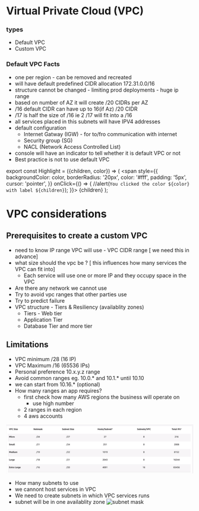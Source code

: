 # Virtual Private Cloud (VPC)
### types
  * Default VPC
  * Custom VPC
### Default VPC Facts
* one per region - can be removed and recreated
* will have <Highlight color="#1877F2"> default predefined CIDR allocation 172.31.0.0/16 </Highlight>
* structure cannot be changed - limiting prod deployments - huge ip range
* based on number of AZ it will create /20 CIDRs per AZ
* /16 default CIDR can have up to 16(if Az) /20 CIDR
* /17 is half the size of /16 ie 2 /17 will fit into a /16
* all services placed in this subnets will have IPV4 addresses
* default configuration 
  * Internet Gatway (IGW) - for to/fro communication with internet 
  * Security group (SG)
  * NACL (Network Access Controlled List)
* console will have an indicator to tell whether it is default VPC or not
* Best practice is not to use default VPC


export const Highlight = ({children, color}) => (
  <span
    style={{
      backgroundColor: color,
      borderRadius: '20px',
      color: '#fff',
      padding: '5px',
      cursor: 'pointer',
    }}
    onClick={() => {
      //alert(`You clicked the color ${color} with label ${children}`);
    }}>
    {children}
  </span>
);

# VPC considerations 
## Prerequisites to create a custom VPC
- need to know IP range VPC will use - VPC CIDR range [ we need this in advance]
- what size should the vpc be ? [ this influences how many services the VPC can fit into]
  - Each service will use one or more IP and they occupy space in the VPC
- Are there any network we cannot use
- Try to avoid vpc ranges that other parties use
- Try to predict failure
- VPC structure - Tiers & Resiliency (availablity zones)
  - Tiers - Web tier
  - Application Tier
  - Database Tier and more tier
## Limitations
- VPC minimum /28 (16 IP)
- VPC Maximum /16 (65536 IPs)
- Personal preference 10.x.y.z range
- Avoid common ranges eg. 10.0.* and 10.1.* until 10.10
- we can start from 10.16.* (optional)
- How many ranges an app requires?
  - first check how many AWS regions the business will operate on
    - use high number 
  - 2 ranges in each region
  - 4 aws accounts

![vpc sizing](./../../static/img/aws/VPC%20Sizing%20and%20Structure%20-%20PART2%20_%20learn.cantrill.png)
- How many subnets to use
- we cannont host services in VPC
- We need to create subnets in which VPC services runs
- subnet will be in one availablity zone
![subnet mask](https://github.com/acantril/aws-sa-associate-saac02/blob/master/XX_TechFundamentals/00_LearningAids/SubnetMask.png)




